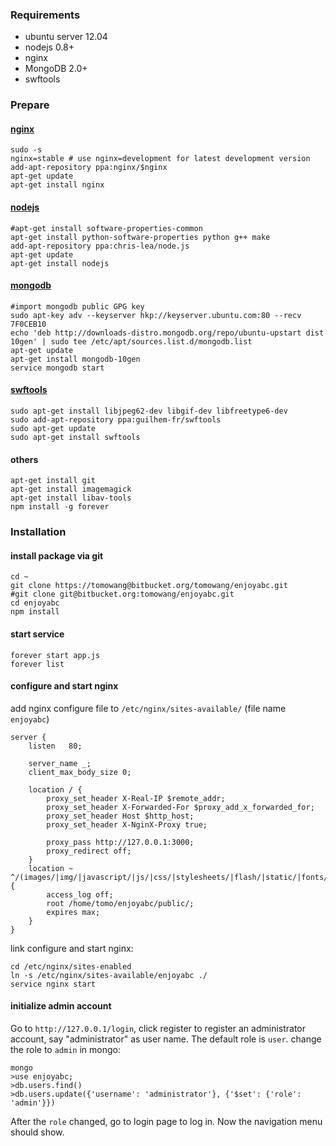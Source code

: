 ### Requirements

* ubuntu server 12.04
* nodejs 0.8+
* nginx
* MongoDB 2.0+
* swftools

### Prepare

#### [nginx](http://wiki.nginx.org/Install)

    sudo -s
    nginx=stable # use nginx=development for latest development version
    add-apt-repository ppa:nginx/$nginx
    apt-get update 
    apt-get install nginx

#### [nodejs](https://github.com/joyent/node/wiki/Installing-Node.js-via-package-manager#ubuntu-mint-elementary-os)

    #apt-get install software-properties-common
    apt-get install python-software-properties python g++ make
    add-apt-repository ppa:chris-lea/node.js
    apt-get update
    apt-get install nodejs

#### [mongodb](http://docs.mongodb.org/manual/tutorial/install-mongodb-on-ubuntu/)

    #import mongodb public GPG key
    sudo apt-key adv --keyserver hkp://keyserver.ubuntu.com:80 --recv 7F0CEB10
    echo 'deb http://downloads-distro.mongodb.org/repo/ubuntu-upstart dist 10gen' | sudo tee /etc/apt/sources.list.d/mongodb.list
    apt-get update
    apt-get install mongodb-10gen
    service mongodb start

#### [swftools](http://www.swftools.org/)

    sudo apt-get install libjpeg62-dev libgif-dev libfreetype6-dev
    sudo add-apt-repository ppa:guilhem-fr/swftools
    sudo apt-get update
    sudo apt-get install swftools

#### others

    apt-get install git
    apt-get install imagemagick
    apt-get install libav-tools
    npm install -g forever

### Installation
#### install package via git

    cd ~
    git clone https://tomowang@bitbucket.org/tomowang/enjoyabc.git
    #git clone git@bitbucket.org:tomowang/enjoyabc.git
    cd enjoyabc
    npm install

#### start service

    forever start app.js
    forever list

#### configure and start nginx

add nginx configure file to `/etc/nginx/sites-available/` (file name `enjoyabc`)
 
    server {
        listen   80;
    
        server_name _;
        client_max_body_size 0;
    
        location / {
            proxy_set_header X-Real-IP $remote_addr;
            proxy_set_header X-Forwarded-For $proxy_add_x_forwarded_for;
            proxy_set_header Host $http_host;
            proxy_set_header X-NginX-Proxy true;
    
            proxy_pass http://127.0.0.1:3000;
            proxy_redirect off;
        }
        location ~ ^/(images/|img/|javascript/|js/|css/|stylesheets/|flash/|static/|fonts/|downloads/|robots.txt|humans.txt|favicon.ico) {
            access_log off;
            root /home/tomo/enjoyabc/public/;
            expires max;
        }
    }

link configure and start nginx:

    cd /etc/nginx/sites-enabled
    ln -s /etc/nginx/sites-available/enjoyabc ./
    service nginx start

#### initialize admin account

Go to `http://127.0.0.1/login`, click register to register an administrator account,
say "administrator" as user name.
The default role is `user`. change the role to `admin` in mongo:

    mongo
    >use enjoyabc;
    >db.users.find()
    >db.users.update({'username': 'administrator'}, {'$set': {'role': 'admin'}})

After the `role` changed, go to login page to log in.
Now the navigation menu should show.

